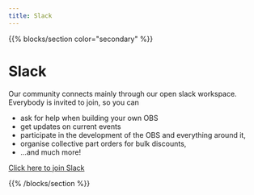 ```yaml
---
title: Slack
---
```



{{% blocks/section color="secondary" %}}
<div class="container">


# Slack

Our community connects mainly through our open slack workspace. Everybody is invited to join, so you can

* ask for help when building your own OBS
* get updates on current events
* participate in the development of the OBS and everything around it,
* organise collective part orders for bulk discounts,
* ...and much more! 

[Click here to join Slack](https://openbikesensor.slack.com/join/shared_invite/zt-bxxr3taf-bD1UZqSmgFIy63qAm0MQXw)

</div>
{{% /blocks/section %}}
